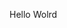 Hello Wolrd



















































































































































































































































































































































































































































































































































































































































































































































































































































































































































































































































































































































































































































































































































































































































































































































































































































































































































































































































































































































































































































































































































































































































































































































































































































































































































































































































































































































